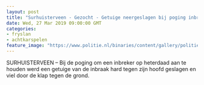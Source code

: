 ```yaml
---
layout: post
title: "Surhuisterveen - Gezocht - Getuige neergeslagen bij poging inbreker aan te houden"
date: Wed, 27 Mar 2019 09:00:00 GMT
categories: 
- fryslan 
- achtkarspelen 
feature_image: "https://www.politie.nl/binaries/content/gallery/politie/gezocht/verdachten/2019/maart/01-nn/inbraak-surhuisterveen/ws-1.jpeg"
---
```


SURHUISTERVEEN – Bij de poging om een inbreker op heterdaad aan te houden werd een getuige van de inbraak hard tegen zijn hoofd geslagen en viel door de klap tegen de grond.
